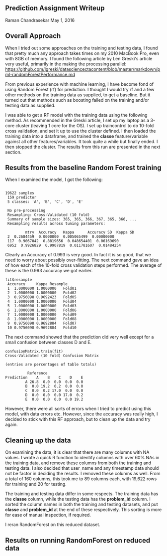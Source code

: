 Prediction Assignment Writeup
-----------------------------

Raman Chandrasekar
May 1, 2016



## Overall Approach

When I tried out some approaches on the training and testing data, I found that pretty much any approach takes times on my 2010 MacBook Pro, even with 8GB of memory. I found the following article by Len Greski's article very useful,  primarily in the making the processing parallel:
https://github.com/lgreski/datasciencectacontent/blob/master/markdown/pml-randomForestPerformance.md 

From previous experience with machine learning, I have become fond of using Random Forest (rf) for prediction.  I thought I would try rf and a few other methods on the training data as supplied, to get a baseline. But it turned out that methods such as boosting failed on the training and/or testing data as supplied.

I was able to get a RF model with the training data using the following method. As recommended in the Greski article, I set up my laptop as a 3-core cluster (leaving 1 core for the OS). I set up traincontrol to do 10-fold cross validation, and set it up to use the cluster defined. I then loaded the training data into a dataframe, and trained the **classe** feature/variable against all other features/variables. It took quite a while but finally ended. I then stopped the cluster. The results from this run are presented in the next section.


## Results from the baseline Random Forest training

When I examined the model, I got the following:

```Random Forest 
 
19622 samples
 159 predictor
 5 classes: 'A', 'B', 'C', 'D', 'E' 
 
 No pre-processing
 Resampling: Cross-Validated (10 fold) 
 Summary of sample sizes: 365, 365, 366, 367, 365, 366, ... 
 Resampling results across tuning parameters:
         
         mtry  Accuracy   Kappa      Accuracy SD  Kappa SD  
 2  0.2684459  0.0000000  0.005065499  0.00000000
 117  0.9067042  0.8819656  0.048654401  0.06169690
 6952  0.9926829  0.9907819  0.011781607  0.01484254
```

Clearly an Accuracy of 0.993 is very good. In fact it is so good, that we need to worry about possibly over-fitting. The next command gave an idea of how each of the 10-fold cross validation steps performed.  The average of these is the 0.993 accuracy we got earlier.

```
fit$resample
 Accuracy     Kappa Resample
 1  1.0000000 1.0000000   Fold01
 2  1.0000000 1.0000000   Fold02
 3  0.9756098 0.9692423   Fold05
 4  1.0000000 1.0000000   Fold04
 5  1.0000000 1.0000000   Fold03
 6  1.0000000 1.0000000   Fold06
 7  1.0000000 1.0000000   Fold09
 8  1.0000000 1.0000000   Fold08
 9  0.9756098 0.9692884   Fold07
 10 0.9756098 0.9692884   Fold10
```

The next command showed that the prediction did very well except for a small confusion between classes D and E.
```
confusionMatrix.train(fit)
Cross-Validated (10 fold) Confusion Matrix 

(entries are percentages of table totals)
 
          Reference
Prediction    A    B    C    D    E
         A 26.8  0.0  0.0  0.0  0.0
         B  0.0 19.2  0.2  0.0  0.0
         C  0.0  0.2 17.0  0.0  0.0
         D  0.0  0.0  0.0 17.0  0.2
         E  0.0  0.0  0.0  0.0 19.2
```

However, there were all sorts of errors when I tried to predict using this model, with data errors etc. However, since the accuracy was really high, I decided to stick with this RF approach, but to clean up the data and try again.

## Cleaning up the data

On examining the data, it is clear that there are many columns with NA values. I wrote a quick R function to identify columns with over 60% NAs in the training data, and remove these columns from  both the training and testing data. I also decided that user_name and any timestamp data should not be factor in deciding the results. I removed these columns as well. From a total of 160 columns, this took me to 89 columns each, with 19,622 rows for training and 20 for testing. 

The training and testing data differ in some respects. The training data has the **classe** column, while the testing data has the **problem\_id** column.  I sorted the column names in both the training and testing datasets, and put **classe** and **problem_id** at the end of these respectively. This sorting is more for ease of manual inspection, if required.

I reran RandomForest on this reduced dataset.

## Results on running RandomForest on reduced data



